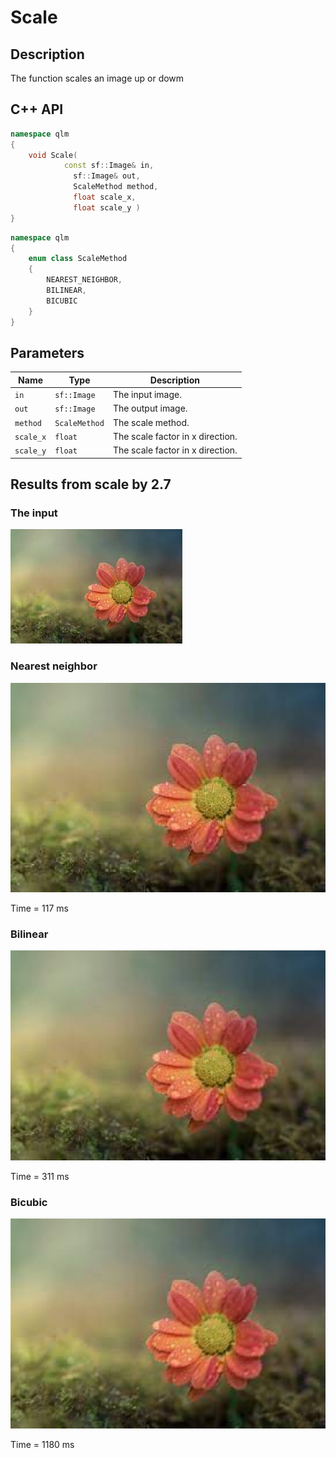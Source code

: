 # Scale

## Description
The function scales an image up or dowm

## C++ API
```c++
namespace qlm
{
	void Scale(
		    const sf::Image& in,
			  sf::Image& out,
			  ScaleMethod method,
			  float scale_x,
			  float scale_y )
}
```
```c++
namespace qlm
{
	enum class ScaleMethod
	{
		NEAREST_NEIGHBOR,
		BILINEAR,
		BICUBIC
	}
}
```
## Parameters

| Name      | Type         | Description                      |
|-----------|--------------|----------------------------------|
| `in`      | `sf::Image`  | The input image.                 |
| `out`     | `sf::Image`  | The output image.                |
| `method`  | `ScaleMethod`| The scale method.                |
| `scale_x` | `float`      | The scale factor in x direction. |
| `scale_y` | `float`      | The scale factor in x direction. |

## Results from scale by 2.7
### The input
![Input Image](input.jpg)
### Nearest neighbor
![Input Image](nearest_neighbor.jpg)

Time = 117 ms
### Bilinear
![Input Image](bilinear.jpg)

Time = 311 ms
### Bicubic
![Input Image](bicubic.jpg)

Time = 1180 ms
